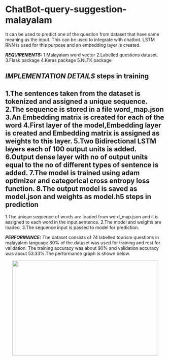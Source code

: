 # ChatBot-query-suggestion-malayalam
It can be  used to predict one of the  question from dataset that have same meaning as the input.
This can be used to integrate with chatbot.
LSTM RNN is used for this purpose and an embedding layer is created.

***REQUIREMENTS:***
1.Malayalam word vector
2.Labelled questions dataset.
3.Flask package
4.Keras package
5.NLTK package

***IMPLEMENTATION DETAILS***
steps in training
-----------------
1.The sentences taken from the dataset is tokenized and assigned a unique sequence.
2.The sequence is stored in a file word_map.json
3.An Embedding matrix is created for each of the word
4.First layer of the model,Embedding layer is created and Embedding matrix is assigned as weights to this layer.
5.Two Bidirectional LSTM layers each of 100 output units is added.
6.Output dense layer with no of output units equal to the no of different types of sentence is added.
7.The model is trained using adam optimizer and categorical cross entropy loss function.
8.The output model is saved as model.json and weights as model.h5
steps in prediction
--------------------
1.The unique sequence of words are loaded from word_map.json and it is assigned to each word in the input sentence.
2.The model and weights are loaded.
3.The sequence input is passed to model for prediction.

***PERFORMANCE:***
The dataset consists of 74 labelled  tourism questions in malayalam language.80% of the dataset was used for training and rest for validation. The training accuracy was about 90% and validation accuracy was about 53.33%.The performance graph is shown below.
<p align="center">
  <img width="460" height="300" src="https://github.com/abinshoby/ChatBot-query-suggestion-malayalam/blob/master/malayalam%20chatbot/epoch21trial13.png">
</p>
